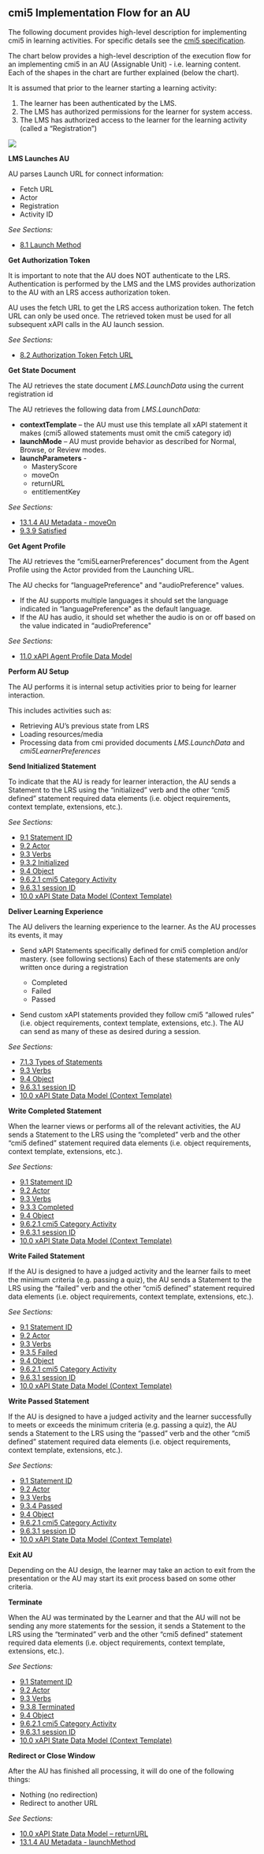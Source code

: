 ## cmi5 Implementation Flow for an AU

The following document provides high-level description for implementing cmi5 in learning activities. For specific details see the [cmi5 specification](https://github.com/AICC/CMI-5_Spec_Current/blob/quartz/cmi5_spec.md).
  
The chart below provides a high-level description of the execution flow for an implementing cmi5 in an AU (Assignable Unit) - i.e. learning content. Each of the shapes in the chart are further explained (below the chart).

It is assumed that prior to the learner starting a learning activity:

  1. The learner has been authenticated by the LMS.  
  2. The LMS has authorized permissions for the learner for system access.
  3. The LMS has authorized access to the learner for the learning activity (called a “Registration”)

![](./au-flow-chart.png?raw=true)


**LMS Launches AU**

AU parses Launch URL for connect information:

  - Fetch URL
  - Actor
  - Registration
  - Activity ID

*See Sections:*

  - [8.1 Launch Method](https://github.com/AICC/CMI-5_Spec_Current/blob/quartz/cmi5_spec.md#launch_method)

**<span class="underline">Get Authorization Token</span>**

It is important to note that the AU does NOT authenticate to the LRS.  Authentication is performed by the LMS and the LMS provides authorization to the AU with an LRS access authorization token.

AU uses the fetch URL to get the LRS access authorization token. The fetch URL can only be used once. The retrieved token must be used for all subsequent xAPI calls in the AU launch session.

*See Sections:*

  - [8.2 Authorization Token Fetch URL](https://github.com/AICC/CMI-5_Spec_Current/blob/quartz/cmi5_spec.md#fetch_url)

**<span class="underline">Get State Document</span>**

The AU retrieves the state document *LMS.LaunchData* using the current registration id

The AU retrieves the following data from *LMS.LaunchData:*

  - **contextTemplate** – the AU must use this template all xAPI statement it makes (cmi5 allowed statements must omit the cmi5 category id)
  - **launchMode** – AU must provide behavior as described for Normal, Browse, or Review modes.
  - **launchParameters** -
      - MasteryScore
      - moveOn
      - returnURL
     - entitlementKey

*See Sections:*

  - [13.1.4 AU Metadata - moveOn](https://github.com/AICC/CMI-5_Spec_Current/blob/quartz/cmi5_spec.md#au_meta_data)
  - [9.3.9 Satisfied](https://github.com/AICC/CMI-5_Spec_Current/blob/quartz/cmi5_spec.md#verbs_satisfied)

**<span class="underline">Get Agent Profile</span>**

The AU retrieves the “cmi5LearnerPreferences” document from the Agent Profile using the Actor provided from the Launching URL.

The AU checks for “languagePreference" and "audioPreference" values.
  - If the AU supports multiple languages it should set the language indicated in “languagePreference" as the default language.
  - If the AU has audio, it should set whether the audio is on or off based on the value indicated in “audioPreference"

*See Sections:*
  - [11.0 xAPI Agent Profile Data Model](https://github.com/AICC/CMI-5_Spec_Current/blob/quartz/cmi5_spec.md#xapi_agent_profile)

**<span class="underline">Perform AU Setup</span>**

The AU performs it is internal setup activities prior to being for learner interaction.

This includes activities such as:

  - Retrieving AU’s previous state from LRS
  - Loading resources/media
  - Processing data from cmi provided documents *LMS.LaunchData* and *cmi5LearnerPreferences*

**<span class="underline">Send Initialized Statement</span>**

To indicate that the AU is ready for learner interaction, the AU sends a Statement to the LRS using the “initialized” verb and the other “cmi5 defined” statement required data elements (i.e. object requirements, context template, extensions, etc.).

*See Sections:*

  - [9.1 Statement ID](https://github.com/AICC/CMI-5_Spec_Current/blob/quartz/cmi5_spec.md#statement_id)
  - [9.2 Actor](https://github.com/AICC/CMI-5_Spec_Current/blob/quartz/cmi5_spec.md#actor)
  - [9.3 Verbs](https://github.com/AICC/CMI-5_Spec_Current/blob/quartz/cmi5_spec.md#verbs)
  - [9.3.2 Initialized](https://github.com/AICC/CMI-5_Spec_Current/blob/quartz/cmi5_spec.md#verbs_initialized)
  - [9.4 Object](https://github.com/AICC/CMI-5_Spec_Current/blob/quartz/cmi5_spec.md#object)
  - [9.6.2.1 cmi5 Category Activity](https://github.com/AICC/CMI-5_Spec_Current/blob/quartz/cmi5_spec.md#context_activities_category_cmi5)
  - [9.6.3.1 session ID](https://github.com/AICC/CMI-5_Spec_Current/blob/quartz/cmi5_spec.md#context_extensions_session_id)
  - [10.0 xAPI State Data Model (Context Template)](https://github.com/AICC/CMI-5_Spec_Current/blob/quartz/cmi5_spec.md#xapi_state)

**<span class="underline">Deliver Learning Experience</span>**

The AU delivers the learning experience to the learner. As the AU processes its events, it may

  - Send xAPI Statements specifically defined for cmi5 completion and/or mastery. (see following sections) Each of these statements are only written once during a registration  
      - Completed
      - Failed 
      - Passed

  - Send custom xAPI statements provided they follow cmi5 “allowed rules” (i.e. object requirements, context template, extensions, etc.). The AU can send as many of these as desired during a session.

*See Sections:*
  - [7.1.3 Types of Statements](https://github.com/AICC/CMI-5_Spec_Current/blob/quartz/cmi5_spec.md#type_statement_au)
  - [9.3 Verbs](https://github.com/AICC/CMI-5_Spec_Current/blob/quartz/cmi5_spec.md#verbs)
  - [9.4 Object](https://github.com/AICC/CMI-5_Spec_Current/blob/quartz/cmi5_spec.md#object)
  - [9.6.3.1 session ID](https://github.com/AICC/CMI-5_Spec_Current/blob/quartz/cmi5_spec.md#context_extensions_session_id)
  - [10.0 xAPI State Data Model (Context Template)](https://github.com/AICC/CMI-5_Spec_Current/blob/quartz/cmi5_spec.md#xapi_state)

**<span class="underline">Write Completed Statement</span>**

When the learner views or performs all of the relevant activities, the AU sends a Statement to the LRS using the “completed” verb and the other “cmi5 defined” statement required data elements (i.e. object requirements, context template, extensions, etc.).

*See Sections:*
  - [9.1 Statement ID](https://github.com/AICC/CMI-5_Spec_Current/blob/quartz/cmi5_spec.md#statement_id)
  - [9.2 Actor](https://github.com/AICC/CMI-5_Spec_Current/blob/quartz/cmi5_spec.md#actor)
  - [9.3 Verbs](https://github.com/AICC/CMI-5_Spec_Current/blob/quartz/cmi5_spec.md#verbs)
  - [9.3.3 Completed](https://github.com/AICC/CMI-5_Spec_Current/blob/quartz/cmi5_spec.md#verbs_completed)
  - [9.4 Object](https://github.com/AICC/CMI-5_Spec_Current/blob/quartz/cmi5_spec.md#object)
  - [9.6.2.1 cmi5 Category Activity](https://github.com/AICC/CMI-5_Spec_Current/blob/quartz/cmi5_spec.md#context_activities_category_cmi5)
  - [9.6.3.1 session ID](https://github.com/AICC/CMI-5_Spec_Current/blob/quartz/cmi5_spec.md#context_extensions_session_id)
  - [10.0 xAPI State Data Model (Context Template)](https://github.com/AICC/CMI-5_Spec_Current/blob/quartz/cmi5_spec.md#xapi_state)


**<span class="underline">Write Failed Statement</span>**

If the AU is designed to have a judged activity and the learner fails to meet the minimum criteria (e.g. passing a quiz), the AU sends a Statement to the LRS using the “failed” verb and the other “cmi5 defined” statement required data elements (i.e. object requirements, context template, extensions, etc.).

*See Sections:*
  - [9.1 Statement ID](https://github.com/AICC/CMI-5_Spec_Current/blob/quartz/cmi5_spec.md#statement_id)
  - [9.2 Actor](https://github.com/AICC/CMI-5_Spec_Current/blob/quartz/cmi5_spec.md#actor)
  - [9.3 Verbs](https://github.com/AICC/CMI-5_Spec_Current/blob/quartz/cmi5_spec.md#verbs)
  - [9.3.5 Failed](https://github.com/AICC/CMI-5_Spec_Current/blob/quartz/cmi5_spec.md#verbs_failed)
  - [9.4 Object](https://github.com/AICC/CMI-5_Spec_Current/blob/quartz/cmi5_spec.md#object)
  - [9.6.2.1 cmi5 Category Activity](https://github.com/AICC/CMI-5_Spec_Current/blob/quartz/cmi5_spec.md#context_activities_category_cmi5)
  - [9.6.3.1 session ID](https://github.com/AICC/CMI-5_Spec_Current/blob/quartz/cmi5_spec.md#context_extensions_session_id)
  - [10.0 xAPI State Data Model (Context Template)]()

**<span class="underline">Write Passed Statement</span>**

If the AU is designed to have a judged activity and the learner successfully to meets or exceeds the minimum criteria (e.g. passing a quiz), the AU sends a Statement to the LRS using the “passed” verb and the other “cmi5 defined” statement required data elements (i.e. object requirements, context template, extensions, etc.).

*See Sections:*
  - [9.1 Statement ID](https://github.com/AICC/CMI-5_Spec_Current/blob/quartz/cmi5_spec.md#statement_id)
  - [9.2 Actor](https://github.com/AICC/CMI-5_Spec_Current/blob/quartz/cmi5_spec.md#actor)
  - [9.3 Verbs](https://github.com/AICC/CMI-5_Spec_Current/blob/quartz/cmi5_spec.md#verbs)
  - [9.3.4 Passed](https://github.com/AICC/CMI-5_Spec_Current/blob/quartz/cmi5_spec.md#verbs_passed)
  - [9.4 Object](https://github.com/AICC/CMI-5_Spec_Current/blob/quartz/cmi5_spec.md#object)
  - [9.6.2.1 cmi5 Category Activity](https://github.com/AICC/CMI-5_Spec_Current/blob/quartz/cmi5_spec.md#context_activities_category_cmi5)
  - [9.6.3.1 session ID](https://github.com/AICC/CMI-5_Spec_Current/blob/quartz/cmi5_spec.md#context_extensions_session_id)
  - [10.0 xAPI State Data Model (Context Template)](https://github.com/AICC/CMI-5_Spec_Current/blob/quartz/cmi5_spec.md#xapi_state)


**<span class="underline">Exit AU</span>**

Depending on the AU design, the learner may take an action to exit from the presentation or the AU may start its exit process based on some other criteria.

**<span class="underline">Terminate</span>**

When the AU was terminated by the Learner and that the AU will not be sending any more statements for the session, it sends a Statement to the LRS using the “terminated” verb and the other “cmi5 defined” statement required data elements (i.e. object requirements, context template, extensions, etc.).

*See Sections:*
  - [9.1 Statement ID](https://github.com/AICC/CMI-5_Spec_Current/blob/quartz/cmi5_spec.md#statement_id)
  - [9.2 Actor](https://github.com/AICC/CMI-5_Spec_Current/blob/quartz/cmi5_spec.md#actor)
  - [9.3 Verbs](https://github.com/AICC/CMI-5_Spec_Current/blob/quartz/cmi5_spec.md#verbs)
  - [9.3.8 Terminated](https://github.com/AICC/CMI-5_Spec_Current/blob/quartz/cmi5_spec.md#verbs_terminated)
  - [9.4 Object](https://github.com/AICC/CMI-5_Spec_Current/blob/quartz/cmi5_spec.md#object)
  - [9.6.2.1 cmi5 Category Activity](https://github.com/AICC/CMI-5_Spec_Current/blob/quartz/cmi5_spec.md#context_activities_category_cmi5)
  - [9.6.3.1 session ID](https://github.com/AICC/CMI-5_Spec_Current/blob/quartz/cmi5_spec.md#context_extensions_session_id)
  - [10.0 xAPI State Data Model (Context Template)](https://github.com/AICC/CMI-5_Spec_Current/blob/quartz/cmi5_spec.md#xapi_state)


**<span class="underline">Redirect or Close Window</span>**

After the AU has finished all processing, it will do one of the following things:
  - Nothing (no redirection)
  - Redirect to another URL

*See Sections:*
  - [10.0 xAPI State Data Model – returnURL](https://github.com/AICC/CMI-5_Spec_Current/blob/quartz/cmi5_spec.md#xapi_state)
  - [13.1.4 AU Metadata - launchMethod](https://github.com/AICC/CMI-5_Spec_Current/blob/quartz/cmi5_spec.md#au_meta_data)
